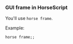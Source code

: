 ### GUI frame in HorseScript
You'll use `horse frame`.

Example:
```horsescript
horse frame;;
```
<br>